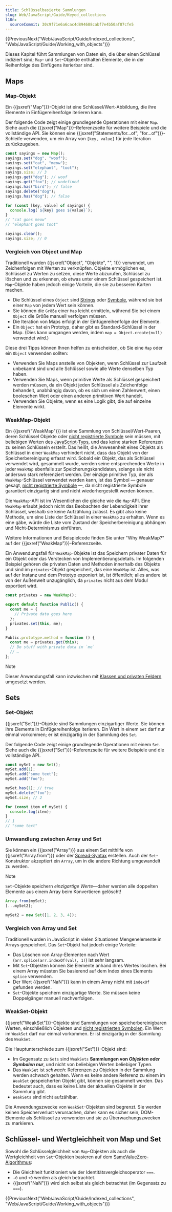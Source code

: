 ```yaml
---
title: Schlüsselbasierte Sammlungen
slug: Web/JavaScript/Guide/Keyed_collections
l10n:
  sourceCommit: 30c9f71e6a6cac4d894688cabf7e4b50af87cfe5
---
```


{{PreviousNext("Web/JavaScript/Guide/Indexed_collections", "Web/JavaScript/Guide/Working_with_objects")}}

Dieses Kapitel führt Sammlungen von Daten ein, die über einen Schlüssel indiziert sind; `Map`- und `Set`-Objekte enthalten Elemente, die in der Reihenfolge des Einfügens iterierbar sind.

## Maps

### Map-Objekt

Ein {{jsxref("Map")}}-Objekt ist eine Schlüssel/Wert-Abbildung, die ihre Elemente in Einfügereihenfolge iterieren kann.

Der folgende Code zeigt einige grundlegende Operationen mit einer `Map`. Siehe auch die {{jsxref("Map")}}-Referenzseite für weitere Beispiele und die vollständige API. Sie können eine {{jsxref("Statements/for...of", "for...of")}}-Schleife verwenden, um ein Array von `[key, value]` für jede Iteration zurückzugeben.

```js
const sayings = new Map();
sayings.set("dog", "woof");
sayings.set("cat", "meow");
sayings.set("elephant", "toot");
sayings.size; // 3
sayings.get("dog"); // woof
sayings.get("fox"); // undefined
sayings.has("bird"); // false
sayings.delete("dog");
sayings.has("dog"); // false

for (const [key, value] of sayings) {
  console.log(`${key} goes ${value}`);
}
// "cat goes meow"
// "elephant goes toot"

sayings.clear();
sayings.size; // 0
```

### Vergleich von Object und Map

Traditionell wurden {{jsxref("Object", "Objekte", "", 1)}} verwendet, um Zeichenfolgen mit Werten zu verknüpfen. Objekte ermöglichen es, Schlüssel zu Werten zu setzen, diese Werte abzurufen, Schlüssel zu löschen und zu erkennen, ob etwas unter einem Schlüssel gespeichert ist. `Map`-Objekte haben jedoch einige Vorteile, die sie zu besseren Karten machen.

- Die Schlüssel eines `Object` sind [Strings](/de/docs/Web/JavaScript/Reference/Global_Objects/String) oder [Symbole](/de/docs/Web/JavaScript/Reference/Global_Objects/Symbol), während sie bei einer `Map` von jedem Wert sein können.
- Sie können die `Größe` einer `Map` leicht ermitteln, während Sie bei einem `Object` die Größe manuell verfolgen müssen.
- Die Iteration von Maps erfolgt in der Einfügereihenfolge der Elemente.
- Ein `Object` hat ein Prototyp, daher gibt es Standard-Schlüssel in der Map. (Dies kann umgangen werden, indem `map = Object.create(null)` verwendet wird.)

Diese drei Tipps können Ihnen helfen zu entscheiden, ob Sie eine `Map` oder ein `Object` verwenden sollten:

- Verwenden Sie Maps anstelle von Objekten, wenn Schlüssel zur Laufzeit unbekannt sind und alle Schlüssel sowie alle Werte denselben Typ haben.
- Verwenden Sie Maps, wenn primitive Werte als Schlüssel gespeichert werden müssen, da ein Objekt jeden Schlüssel als Zeichenfolge behandelt, unabhängig davon, ob es sich um einen Zahlenwert, einen booleschen Wert oder einen anderen primitiven Wert handelt.
- Verwenden Sie Objekte, wenn es eine Logik gibt, die auf einzelne Elemente wirkt.

### WeakMap-Objekt

Ein {{jsxref("WeakMap")}} ist eine Sammlung von Schlüssel/Wert-Paaren, deren Schlüssel Objekte oder [nicht registrierte Symbole](/de/docs/Web/JavaScript/Reference/Global_Objects/Symbol#shared_symbols_in_the_global_symbol_registry) sein müssen, mit beliebigen Werten des [JavaScript-Typs](/de/docs/Web/JavaScript/Guide/Data_structures), und das keine starken Referenzen zu seinen Schlüsseln erstellt. Das heißt, die Anwesenheit eines Objekts als Schlüssel in einer `WeakMap` verhindert nicht, dass das Objekt von der Speicherbereinigung erfasst wird. Sobald ein Objekt, das als Schlüssel verwendet wird, gesammelt wurde, werden seine entsprechenden Werte in jeder `WeakMap` ebenfalls zur Speicherungskandidaten, solange sie nicht anderswo stark referenziert werden. Der einzige primitive Typ, der als `WeakMap`-Schlüssel verwendet werden kann, ist das Symbol — genauer gesagt, [nicht registrierte Symbole](/de/docs/Web/JavaScript/Reference/Global_Objects/Symbol#shared_symbols_in_the_global_symbol_registry) —, da nicht registrierte Symbole garantiert einzigartig sind und nicht wiederhergestellt werden können.

Die `WeakMap`-API ist im Wesentlichen die gleiche wie die `Map`-API. Eine `WeakMap` erlaubt jedoch nicht das Beobachten der Lebendigkeit ihrer Schlüssel, weshalb sie keine Aufzählung zulässt. Es gibt also keine Methode, um eine Liste der Schlüssel in einer `WeakMap` zu erhalten. Wenn es eine gäbe, würde die Liste vom Zustand der Speicherbereinigung abhängen und Nicht-Determinismus einführen.

Weitere Informationen und Beispielcode finden Sie unter "Why WeakMap?" auf der {{jsxref("WeakMap")}}-Referenzseite.

Ein Anwendungsfall für `WeakMap`-Objekte ist das Speichern privater Daten für ein Objekt oder das Verstecken von Implementierungsdetails. Im folgenden Beispiel gehören die privaten Daten und Methoden innerhalb des Objekts und sind im `privates`-Objekt gespeichert, das eine `WeakMap` ist. Alles, was auf der Instanz und dem Prototyp exponiert ist, ist öffentlich; alles andere ist von der Außenwelt unzugänglich, da `privates` nicht aus dem Modul exportiert wird.

```js
const privates = new WeakMap();

export default function Public() {
  const me = {
    // Private data goes here
  };
  privates.set(this, me);
}

Public.prototype.method = function () {
  const me = privates.get(this);
  // Do stuff with private data in `me`
  // …
};
```

> [!NOTE]
> Dieser Anwendungsfall kann inzwischen mit [Klassen und privaten Feldern](/de/docs/Web/JavaScript/Reference/Classes/Private_elements) umgesetzt werden.

## Sets

### Set-Objekt

{{jsxref("Set")}}-Objekte sind Sammlungen einzigartiger Werte. Sie können ihre Elemente in Einfügereihenfolge iterieren. Ein Wert in einem `Set` darf nur einmal vorkommen; er ist einzigartig in der Sammlung des `Set`.

Der folgende Code zeigt einige grundlegende Operationen mit einem `Set`. Siehe auch die {{jsxref("Set")}}-Referenzseite für weitere Beispiele und die vollständige API.

```js
const mySet = new Set();
mySet.add(1);
mySet.add("some text");
mySet.add("foo");

mySet.has(1); // true
mySet.delete("foo");
mySet.size; // 2

for (const item of mySet) {
  console.log(item);
}
// 1
// "some text"
```

### Umwandlung zwischen Array und Set

Sie können ein {{jsxref("Array")}} aus einem Set mithilfe von {{jsxref("Array.from")}} oder der [Spread-Syntax](/de/docs/Web/JavaScript/Reference/Operators/Spread_syntax) erstellen. Auch der `Set`-Konstruktor akzeptiert ein `Array`, um in die andere Richtung umgewandelt zu werden.

> [!NOTE]
> `Set`-Objekte speichern _einzigartige Werte_—daher werden alle doppelten Elemente aus einem Array beim Konvertieren gelöscht!

```js
Array.from(mySet);
[...mySet2];

mySet2 = new Set([1, 2, 3, 4]);
```

### Vergleich von Array und Set

Traditionell wurden in JavaScript in vielen Situationen Mengenelemente in Arrays gespeichert. Das `Set`-Objekt hat jedoch einige Vorteile:

- Das Löschen von Array-Elementen nach Wert (`arr.splice(arr.indexOf(val), 1)`) ist sehr langsam.
- Mit `Set`-Objekten können Sie Elemente anhand ihres Wertes löschen. Bei einem Array müssten Sie basierend auf dem Index eines Elements `splice` verwenden.
- Der Wert {{jsxref("NaN")}} kann in einem Array nicht mit `indexOf` gefunden werden.
- `Set`-Objekte speichern einzigartige Werte. Sie müssen keine Doppelgänger manuell nachverfolgen.

### WeakSet-Objekt

{{jsxref("WeakSet")}}-Objekte sind Sammlungen von speicherbereinigbaren Werten, einschließlich Objekten und [nicht registrierten Symbolen](/de/docs/Web/JavaScript/Reference/Global_Objects/Symbol#shared_symbols_in_the_global_symbol_registry). Ein Wert im `WeakSet` darf nur einmal vorkommen. Er ist einzigartig in der Sammlung des `WeakSet`.

Die Hauptunterschiede zum {{jsxref("Set")}}-Objekt sind:

- Im Gegensatz zu `Sets` sind `WeakSets` **Sammlungen von _Objekten oder Symbolen nur_**, und nicht von beliebigen Werten beliebiger Typen.
- Das `WeakSet` ist _schwach_: Referenzen zu Objekten in der Sammlung werden schwach gehalten. Wenn es keine andere Referenz zu einem im `WeakSet` gespeicherten Objekt gibt, können sie gesammelt werden. Das bedeutet auch, dass es keine Liste der aktuellen Objekte in der Sammlung gibt.
- `WeakSets` sind nicht aufzählbar.

Die Anwendungszwecke von `WeakSet`-Objekten sind begrenzt. Sie werden keinen Speicherverlust verursachen, daher kann es sicher sein, DOM-Elemente als Schlüssel zu verwenden und sie zu Überwachungszwecken zu markieren.

## Schlüssel- und Wertgleichheit von Map und Set

Sowohl die Schlüsselgleichheit von `Map`-Objekten als auch die Wertgleichheit von `Set`-Objekten basieren auf dem [SameValueZero-Algorithmus](/de/docs/Web/JavaScript/Guide/Equality_comparisons_and_sameness#same-value-zero_equality):

- Die Gleichheit funktioniert wie der Identitätsvergleichsoperator `===`.
- `-0` und `+0` werden als gleich betrachtet.
- {{jsxref("NaN")}} wird sich selbst als gleich betrachtet (im Gegensatz zu `===`).

{{PreviousNext("Web/JavaScript/Guide/Indexed_collections", "Web/JavaScript/Guide/Working_with_objects")}}
